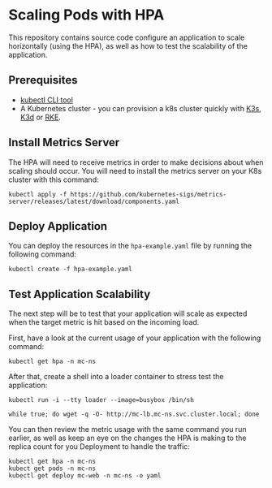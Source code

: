 # Scaling Pods with HPA
This repository contains source code configure an application to scale horizontally (using the HPA), as well as how to test the scalability of the application. 

## Prerequisites
* [kubectl CLI tool]()
* A Kubernetes cluster - you can provision a k8s cluster quickly with [K3s](), [K3d]() or [RKE](). 

## Install Metrics Server
The HPA will need to receive metrics in order to make decisions about when scaling should occur. You will need to install the metrics server on your K8s cluster with this command:
```
kubectl apply -f https://github.com/kubernetes-sigs/metrics-server/releases/latest/download/components.yaml
```

## Deploy Application
You can deploy the resources in the `hpa-example.yaml` file by running the following command:
```
kubectl create -f hpa-example.yaml
```

## Test Application Scalability
The next step will be to test that your application will scale as expected when the target metric is hit based on the incoming load.

First, have a look at the current usage of your application with the following command:
```
kubectl get hpa -n mc-ns
```

After that, create a shell into a loader container to stress test the application:
```
kubectl run -i --tty loader --image=busybox /bin/sh

while true; do wget -q -O- http://mc-lb.mc-ns.svc.cluster.local; done
```

You can then review the metric usage with the same command you run earlier, as well as keep an eye on the changes the HPA is making to the replica count for you Deployment to handle the traffic:
```
kubectl get hpa -n mc-ns
kubect get pods -n mc-ns
kubectl get deploy mc-web -n mc-ns -o yaml
```

